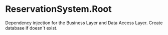 ﻿# ReservationSystem.Root
Dependency injection for the Business Layer and Data Access Layer.
Create database if doesn´t exist.